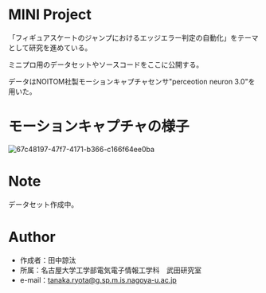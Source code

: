 # MINI Project

「フィギュアスケートのジャンプにおけるエッジエラー判定の自動化」をテーマとして研究を進めている。

ミニプロ用のデータセットやソースコードをここに公開する。

データはNOITOM社製モーションキャプチャセンサ"perceotion neuron 3.0"を用いた。

# モーションキャプチャの様子

![67c48197-47f7-4171-b366-c166f64ee0ba](https://user-images.githubusercontent.com/102862947/188489734-987cae8c-3a9c-4610-b219-0fd4ad2da1a7.gif)

# Note

データセット作成中。

# Author

* 作成者：田中諒汰
* 所属：名古屋大学工学部電気電子情報工学科　武田研究室
* e-mail：tanaka.ryota@g.sp.m.is.nagoya-u.ac.jp
